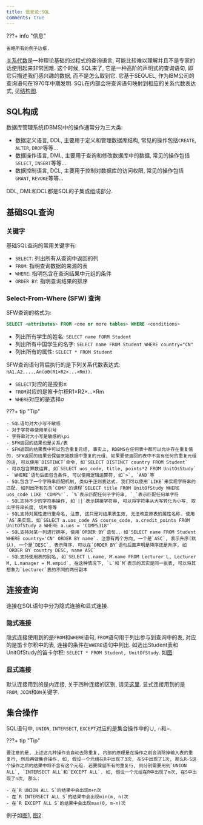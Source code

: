 ```yaml
---
title: 信息论:SQL
comments: true
---
```


???+ info "信息"

    省略所有的例子边框.

[关系代数](/数据库/关系代数)是一种理论基础的过程式的查询语言, 可能比较难以理解并且不是专家的话使用起来非常困难. 这个时候, SQL来了, 它是一种高阶的声明式的查询语句, 即它只描述我们感兴趣的数据, 而不是怎么取到它. 它基于SEQUEL, 作为IBM公司的查询语句在1970年中期发明. SQL在内部会将查询语句映射到相应的关系代数表达式, 见[结构图](/数据库/关系代数/#RA在RDBMS中的角色).

## SQL构成

数据库管理系统(DBMS)中的操作通常分为三大类: 

- 数据定义语言, DDL, 主要用于定义和管理数据库结构, 常见的操作包括`CREATE`, `ALTER`, `DROP`等等...
- 数据操作语言, DML, 主要用于查询和修改数据库中的数据, 常见的操作包括`SELECT`, `INSERT`等等...
- 数据控制语言, DCL, 主要用于控制对数据库的访问权限, 常见的操作包括`GRANT`, `REVOKE`等等...

DDL, DML和DCL都是SQL的子集或组成部分.

## 基础SQL查询

### 关键字

基础SQL查询的常用关键字有:

- `SELECT`: 列出所有从查询中返回的列
- `FROM`: 指明查询数据的来源的表
- `WHERE`: 指明包含在查询结果中元组的条件
- `ORDER BY`: 指明查询结果的排序

### Select-From-Where (SFW) 查询

SFW查询的格式为:

```sql
SELECT <attributes> FROM <one or more tables> WHERE <conditions>
```

- 列出所有学生的姓名: `SELECT name FORM Student`
- 列出所有中国学生的名字: `SELECT name FROM Student WHERE country="CN"`
- 列出所有的属性: `SELECT * FROM Student`

SFW查询语句背后执行的是下列关系代数表达式: `πA1,A2,...,An(σΘ(R1×R2×...×Rm))`.

- `SELECT`对应的是投影π
- `FROM`对应的是笛卡尔积R1×R2×...×Rm
- `WHERE`对应的是选择σ

???+ tip "Tip"

    - SQL语句对大小写不敏感
    - 对于字符串使用单引号
    - 字符串对大小写是敏感的\pi
    - SFW返回的结果也是关系/表
    - SFW返回的结果表中可以包含重复元组, 事实上, RDBMS在任何表中都可以允许存在重复值的. SFW返回的结果会保留原始数据中重复的元组, 如果要使返回的表中不含有任何的重复元组的话, 可以使用`DISTINCT`命令, 如`SELECT DISTINCT country FROM Student`
    - 可以包含算数运算, 如`SELECT uos_code, title, points*2 FROM UnitOsStudy`
    - `WHERE`语句后面包含条件, 可以使用逻辑运算符, 如`>`, `AND`等
    - SQL包含了一个字符串匹配机制, 类似于正则表达式. 我们可以使用`LIKE`来实现字符串的匹配. 如列出所有包含`COMP`的课程`SELECT title FROM UnitOfStudy WHERE uos_code LIKE 'COMP%'`. `%`表示匹配任何子字符串, `_`表示匹配任何单字符
    - SQL支持不少的字符串操作, 如`||`表示拼接字符串, 可以将字符串从大写转化为小写, 取出字符串长度, 切片等等
    - SQL支持对属性进行重命名, 注意, 这只是对结果表生效, 无法改变原表的属性名称. 使用`AS`来实现. 如`SELECT a.uos_code AS course_code, a.credit_points FROM UnitOfStudy a WHERE a.uos = 'COMP5318'`
    - SQL支持对某一列进行排序, 使用`ORDER BY`语句.. 如`SELECT name FROM Student WHERE country='CN' ORDER BY name`. 注意有两个方向, 一个是`ASC`, 表示升序(默认), 一个是`DESC`, 表示降序. 可以在`ORDER BY`语句后面声明是降序还是升序, 如`ORDER BY country DESC, name ASC`
    - SQL支持使用表的别名, 如`SELECT L.name, M.name FROM Lecturer L, Lecturer M, L.manager = M.empid`, 在这种情况下, `L`和`M`表示的其实是同一张表, 可以将其想象为`Lecturer`表的不同的两份副本

## 连接查询

连接在SQL语句中分为隐式连接和显式连接. 

### 隐式连接

隐式连接使用到的是`FROM`和`WHERE`语句, `FROM`语句用于列出参与到查询中的表, 对应的是笛卡尔积中的表, 连接的条件在`WHERE`语句中列出. 如选出Student表和UnitOfStudy的笛卡尔积: `SELECT * FROM Student, UnitOfStudy`. 如[图](https://img.ricolxwz.io/2024/08/109682364bd058e45fc66e1c06fa8291.png).

### 显式连接

默认连接用到的是内连接, 关于四种连接的区别, 请见[这里](/数据库/关系代数/#条件连接). 显式连接用到的是`FROM`, `JOIN`和`ON`关键字.

## 集合操作

SQL语句中, `UNION`, `INTERSECT`, `EXCEPT`对应的是集合操作中的∪, ∩和−. 

???+ tip "Tip"

    要注意的是, 上述这几种操作会自动去除重复, 内部的原理是在操作之前会消除掉输入表的重复行, 然后再做集合操作. 如, 假设一个元组在R中出现了3次, 在S中出现了1次, 那么R-S这个操作之后的结果中将不含有这个元组. 若要保留所有的重复行, 则分别需要用到`UNION ALL`, `INTERSECT ALL`和`EXCEPT ALL`. 如, 假设一个元组在R中出现了m次, 在S中出现了n次, 那么:

    - 在`R UNION ALL S`的结果中会出现m+n次
    - 在`R INTERSECT ALL S`的结果中会出现min(m, n)次
    - 在`R EXCEPT ALL S`的结果中会出现max(0, m-n)次

例子如[图1](https://img.ricolxwz.io/2024/08/4ed0a2e07f06c175ee79d5858f3bca9a.png), [图2](https://img.ricolxwz.io/2024/08/ffa4171300b7c1ba9b17000bf4a96476.png).